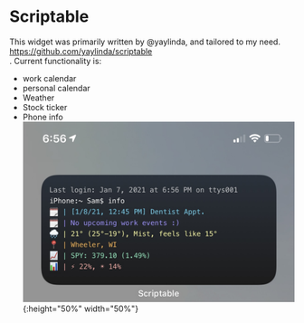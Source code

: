 # Scriptable
This widget was primarily written by @yaylinda, and tailored to my need. https://github.com/yaylinda/scriptable</br>. Current functionality is:
* work calendar 
* personal calendar 
* Weather 
* Stock ticker 
* Phone info
![alt text](https://github.com/SamHossain/Scriptable/blob/main/iTerm.jpg?raw=true){:height="50%" width="50%"}

